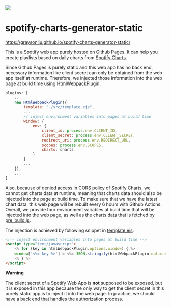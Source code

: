 ![](https://github.com/graysonliu/spotify-charts-generator-static/workflows/build/badge.svg)

# spotify-charts-generator-static

https://graysonliu.github.io/spotify-charts-generator-static/

This is a Spotify web app purely hosted on Github Pages. It can help you create playlists based on daily charts from [Spotify Charts](https://spotifycharts.com).

Since Github Pages is purely static and this web app has no back end, necessary information like client secret can only be obtained from the web app itself at runtime. Therefore, we injected those information into the web page at build time using [HtmlWebpackPlugin](https://github.com/jantimon/html-webpack-plugin):

```js
plugins: [
    ...
    new HtmlWebpackPlugin({
        template: "./src/template.ejs",
        ...
        // inject environment variables into pages at build time
        window: {
            env: {
                client_id: process.env.CLIENT_ID,
                client_secret: process.env.CLIENT_SECRET,
                redirect_uri: process.env.REDIRECT_URL,
                scopes: process.env.SCOPES,
                charts: charts
            }
        }
        ...
    }),
    ...
]
```
Also, because of denied access in CORS policy of [Spotify Charts](https://spotifycharts.com), we cannot get charts data at runtime, meaning that charts data should also be injected into the page at build time. To make sure that we have the latest chart data, this web page will be rebuilt every 6 hours with Github Actions. Overall, we provide four environment variables at build time that will be injected into the web page, as well as the charts data that is fetched by [pre_build.js](https://github.com/graysonliu/spotify-charts-generator-static/blob/master/pre_build.js).

The injection is achieved by following snippet in [template.ejs](https://github.com/graysonliu/spotify-charts-generator-static/blob/master/src/template.ejs):

```html
<!-- inject environment variables into pages at build time -->
<script type="text/javascript">
    <% for (key in htmlWebpackPlugin.options.window) { %>
    window['<%= key %>'] = <%= JSON.stringify(htmlWebpackPlugin.options.window[key]) %>;
    <% } %>
</script>
```

**Warning**

The client secret of a Spotify Web App is **not** supposed to be exposed, but it is exposed in this app because the only way to get the client secret in this purely static app is to inject it into the web page. In practice, we should have a back end that handles the authorization process.
